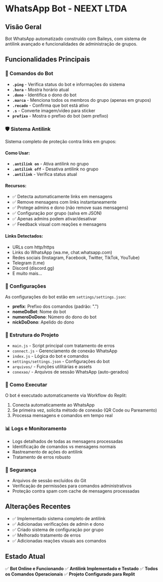 # WhatsApp Bot - NEEXT LTDA

## Visão Geral
Bot WhatsApp automatizado construído com Baileys, com sistema de antilink avançado e funcionalidades de administração de grupos.

## Funcionalidades Principais

### 🤖 Comandos do Bot
- **`.ping`** - Verifica status do bot e informações do sistema
- **`.hora`** - Mostra horário atual
- **`.dono`** - Identifica o dono do bot
- **`.marca`** - Menciona todos os membros do grupo (apenas em grupos)
- **`.recado`** - Confirma que bot está ativo
- **`.s`** - Converte imagem/vídeo para sticker
- **`prefixo`** - Mostra o prefixo do bot (sem prefixo)

### 🛡️ Sistema Antilink
Sistema completo de proteção contra links em grupos:

#### Como Usar:
- **`.antilink on`** - Ativa antilink no grupo
- **`.antilink off`** - Desativa antilink no grupo
- **`.antilink`** - Verifica status atual

#### Recursos:
- ✅ Detecta automaticamente links em mensagens
- ✅ Remove mensagens com links instantaneamente
- ✅ Protege admins e dono (não remove suas mensagens)
- ✅ Configuração por grupo (salva em JSON)
- ✅ Apenas admins podem ativar/desativar
- ✅ Feedback visual com reações e mensagens

#### Links Detectados:
- URLs com http/https
- Links do WhatsApp (wa.me, chat.whatsapp.com)
- Redes sociais (Instagram, Facebook, Twitter, TikTok, YouTube)
- Telegram (t.me)
- Discord (discord.gg)
- E muito mais...

### 🔧 Configurações
As configurações do bot estão em `settings/settings.json`:
- **prefix**: Prefixo dos comandos (padrão: ".")
- **nomeDoBot**: Nome do bot
- **numeroDoDono**: Número do dono do bot
- **nickDoDono**: Apelido do dono

### 📁 Estrutura do Projeto
- `main.js` - Script principal com tratamento de erros
- `connect.js` - Gerenciamento de conexão WhatsApp
- `index.js` - Lógica do bot e comandos
- `settings/settings.json` - Configurações do bot
- `arquivos/` - Funções utilitárias e assets
- `conexao/` - Arquivos de sessão WhatsApp (auto-gerados)

### 🚀 Como Executar
O bot é executado automaticamente via Workflow do Replit:
1. Conecta automaticamente ao WhatsApp
2. Se primeira vez, solicita método de conexão (QR Code ou Pareamento)
3. Processa mensagens e comandos em tempo real

### 📊 Logs e Monitoramento
- Logs detalhados de todas as mensagens processadas
- Identificação de comandos vs mensagens normais
- Rastreamento de ações do antilink
- Tratamento de erros robusto

### 🔐 Segurança
- Arquivos de sessão excluídos do Git
- Verificação de permissões para comandos administrativos
- Proteção contra spam com cache de mensagens processadas

## Alterações Recentes
- ✅ Implementado sistema completo de antilink
- ✅ Adicionadas verificações de admin e dono
- ✅ Criado sistema de configuração por grupo
- ✅ Melhorado tratamento de erros
- ✅ Adicionadas reações visuais aos comandos

## Estado Atual
✅ **Bot Online e Funcionando**
✅ **Antilink Implementado e Testado**
✅ **Todos os Comandos Operacionais**
✅ **Projeto Configurado para Replit**